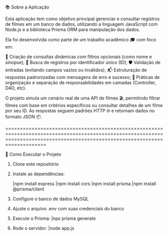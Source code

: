 📚 Sobre a Aplicação

Esta aplicação tem como objetivo principal gerenciar e consultar registros de filmes em um banco de dados, utilizando a linguagem JavaScript com Node.js e a biblioteca Prisma ORM para manipulação dos dados.

Ela foi desenvolvida como parte de um trabalho acadêmico 🎓 com foco em:

🎯 Criação de consultas dinâmicas com filtros opcionais (como nome e sinopse); 🔎 Busca de registros por identificador único (ID); 🛡️ Validação de entradas (evitando campos vazios ou inválidos); 📬 Estruturação de respostas padronizadas com mensagens de erro e sucesso; 📁 Práticas de organização e separação de responsabilidades em camadas (Controller, DAO, etc).

O projeto simula um cenário real de uma API de filmes 🎬, permitindo filtrar filmes com base em critérios específicos ou consultar detalhes de um filme por seu ID. As respostas seguem padrões HTTP 🌐 e retornam dados no formato JSON 📦.


================================================================================================================================================================================

🚀 Como Executar o Projeto

1. Clone este repositório

2. Instale as dependências:
   
    |npm install express 
    |npm install cors
    |npm install prisma
    |npm install @prisma/client

4. Configure o banco de dados MySQL

5. Ajuste o arquivo .env com suas credenciais do banco

6. Execute o Prisma:
    |npx prisma generate

7. Rode o servidor:
    |node app.js

